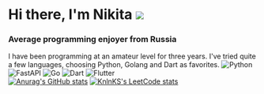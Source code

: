 # Hi there, I'm Nikita ![](https://github.com/blackcater/blackcater/raw/main/images/Hi.gif) 
### Average programming enjoyer from Russia
I have been programming at an amateur level for three years. I've tried quite a few languages, choosing Python, Golang and Dart as favorites.
![Python](https://img.shields.io/badge/python-3670A0?style=for-the-badge&logo=python&logoColor=ffdd54) ![FastAPI](https://img.shields.io/badge/FastAPI-005571?style=for-the-badge&logo=fastapi)
![Go](https://img.shields.io/badge/go-%2300ADD8.svg?style=for-the-badge&logo=go&logoColor=white)
![Dart](https://img.shields.io/badge/dart-%230175C2.svg?style=for-the-badge&logo=dart&logoColor=white) ![Flutter](https://img.shields.io/badge/Flutter-%2302569B.svg?style=for-the-badge&logo=Flutter&logoColor=white)\
[![Anurag's GitHub stats](https://github-readme-stats.vercel.app/api?username=noki3138)](https://github.com/anuraghazra/github-readme-stats)
[![KnlnKS's LeetCode stats](https://leetcode-stats-six.vercel.app/api?username=noki3138)](https://github.com/noki3138/leetcode-stats)
